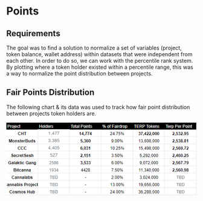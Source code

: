 # Points

## Requirements
The goal was to find a solution to normalize a set of variables (project, token balance, wallet address) within datasets that were independent from each other. In order to do so, we can work with the percentile rank system. By plotting where a token holder existed within a percentile range, this was a way to normalize the point distribution between projects.

## Fair Points Distribution
The following chart & its data was used to track how fair point distribution between projects token holders are. 

![chart](../public/points-distribution-overview-1.png)
